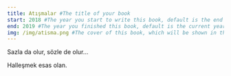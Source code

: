 ```yaml
---
title: Atışmalar #The title of your book
start: 2018 #The year you start to write this book, default is the end year.
end: 2019 #The year you finished this book, default is the current year.
img: /img/atisma.png #The cover of this book, which will be shown in the home slides and the book index page.
---
```


Sazla da olur, sözle de olur...

Halleşmek esas olan.